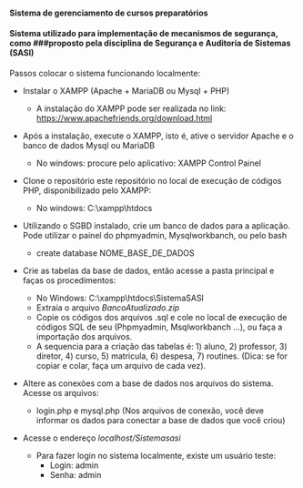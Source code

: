 #### Sistema de gerenciamento de cursos preparatórios
#### Sistema utilizado para implementação de mecanismos de segurança, como ###proposto pela disciplina de Segurança e Auditoria de Sistemas (SASI)

Passos colocar o sistema funcionando localmente:


* Instalar o XAMPP (Apache + MariaDB ou Mysql + PHP)
    * A instalação do XAMPP pode ser realizada no link: https://www.apachefriends.org/download.html

* Após a instalação, execute o XAMPP, isto é, ative o servidor Apache e o banco de dados Mysql ou MariaDB
    * No windows: procure pelo aplicativo: XAMPP Control Painel

* Clone o repositório este repositório no local de execução de códigos PHP, disponibilizado pelo XAMPP:
    * No windows: C:\xampp\htdocs

* Utilizando o SGBD instalado, crie um banco de dados para a aplicação. Pode utilizar o painel do phpmyadmin, Mysqlworkbanch, ou pelo bash
    * create database NOME_BASE_DE_DADOS

* Crie as tabelas da base de dados, então acesse a pasta principal e faças os procedimentos:
    * No Windows: C:\xampp\htdocs\SistemaSASI  
    * Extraia o arquivo *BancoAtualizado.zip*
    * Copie os códigos dos arquivos .sql e cole no local de execução de códigos SQL de seu (Phpmyadmin, Msqlworkbanch ...), ou faça a importação dos arquivos.
    * A sequencia para a criação das tabelas é: 1) aluno, 2) professor, 3) diretor, 4) curso, 5) matricula, 6) despesa, 7) routines. (Dica: se for copiar e colar, faça um arquivo de cada vez).

* Altere as conexões com a base de dados nos arquivos do sistema. Acesse os arquivos:
    * login.php e mysql.php (Nos arquivos de conexão, você deve informar os dados para conectar a base de dados que você criou)

* Acesse o endereço *localhost/Sistemasasi*
    * Para fazer login no sistema localmente, existe um usuário teste:
        * Login: admin
        * Senha: admin
